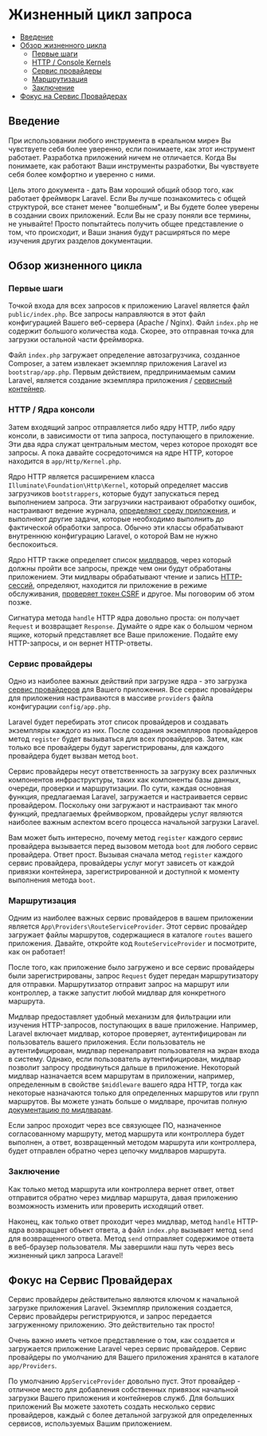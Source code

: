 # Жизненный цикл запроса

- [Введение](#introduction)
- [Обзор жизненного цикла](#lifecycle-overview)
    - [Первые шаги](#first-steps)
    - [HTTP / Console Kernels](#http-console-kernels)
    - [Сервис провайдеры](#service-providers)
    - [Маршрутизация](#routing)
    - [Заключение](#finishing-up)
- [Фокус на Сервис Провайдерах](#focus-on-service-providers)

<a name="introduction"></a>
## Введение

При использовании любого инструмента в «реальном мире» Вы чувствуете себя более уверенно, если понимаете, как этот инструмент работает. Разработка приложений ничем не отличается. Когда Вы понимаете, как работают Ваши инструменты разработки, Вы чувствуете себя более комфортно и уверенно с ними.

Цель этого документа - дать Вам хороший общий обзор того, как работает фреймворк Laravel. Если Вы лучше познакомитесь с общей структурой, все станет менее "волшебным", и Вы будете более уверены в создании своих приложений. Если Вы не сразу поняли все термины, не унывайте! Просто попытайтесь получить общее представление о том, что происходит, и Ваши знания будут расширяться по мере изучения других разделов документации.

<a name="lifecycle-overview"></a>
## Обзор жизненного цикла

<a name="first-steps"></a>
### Первые шаги

Точкой входа для всех запросов к приложению Laravel является файл `public/index.php`. Все запросы направляются в этот файл конфигурацией Вашего веб-сервера (Apache / Nginx). Файл `index.php` не содержит большого количества кода. Скорее, это отправная точка для загрузки остальной части фреймворка.

Файл `index.php` загружает определение автозагрузчика, созданное Composer, а затем извлекает экземпляр приложения Laravel из `bootstrap/app.php`. Первым действием, предпринимаемым самим Laravel, является создание экземпляра приложения / [сервисный контейнер](/docs/{{version}}/container).

<a name="http-console-kernels"></a>
### HTTP / Ядра консоли

Затем входящий запрос отправляется либо ядру HTTP, либо ядру консоли, в зависимости от типа запроса, поступающего в приложение. Эти два ядра служат центральным местом, через которое проходят все запросы. А пока давайте сосредоточимся на ядре HTTP, которое находится в `app/Http/Kernel.php`.

Ядро HTTP является расширением класса `Illuminate\Foundation\Http\Kernel`, который определяет массив загрузчиков `bootstrappers`, которые будут запускаться перед выполнением запроса. Эти загрузчики настраивают обработку ошибок, настраивают ведение журнала, [определяют среду приложения](/docs/{{version}}/configuration#environment-configuration), и выполняют другие задачи, которые необходимо выполнить до фактической обработки запроса. Обычно эти классы обрабатывают внутреннюю конфигурацию Laravel, о которой Вам не нужно беспокоиться.

Ядро HTTP также определяет список [мидлваров](/docs/{{version}}/middleware), через который должны пройти все запросы, прежде чем они будут обработаны приложением. Эти мидлвары обрабатывают чтение и запись [HTTP-сессий](/docs/{{version}}/session), определяют, находится ли приложение в режиме обслуживания, [проверяет токен CSRF](/docs/{{version}}/csrf) и другое. Мы поговорим об этом позже.

Сигнатура метода `handle` HTTP ядра довольно проста: он получает `Request` и возвращает `Response`. Думайте о ядре как о большом черном ящике, который представляет все Ваше приложение. Подайте ему HTTP-запросы, и он вернет HTTP-ответы.

<a name="service-providers"></a>
### Сервис провайдеры

Одно из наиболее важных действий при загрузке ядра - это загрузка [сервис провайдеров](/docs/{{version}}/providers) для Вашего приложения. Все сервис провайдеры для приложения настраиваются в массиве `providers` файла конфигурации `config/app.php`.

Laravel будет перебирать этот список провайдеров и создавать экземпляры каждого из них. После создания экземпляров провайдеров метод `register` будет вызываться для всех провайдеров. Затем, как только все провайдеры будут зарегистрированы, для каждого провайдера будет вызван метод `boot`.

Сервис провайдеры несут ответственность за загрузку всех различных компонентов инфраструктуры, таких как компоненты базы данных, очереди, проверки и маршрутизации. По сути, каждая основная функция, предлагаемая Laravel, загружается и настраивается сервис провайдером. Поскольку они загружают и настраивают так много функций, предлагаемых фреймворком, провайдеры услуг являются наиболее важным аспектом всего процесса начальной загрузки Laravel.

Вам может быть интересно, почему метод `register` каждого сервис провайдера вызывается перед вызовом метода `boot` для любого сервис провайдера. Ответ прост. Вызывая сначала метод `register` каждого сервис провайдера, провайдеры услуг могут зависеть от каждой привязки контейнера, зарегистрированной и доступной к моменту выполнения метода `boot`.

<a name="routing"></a>
### Маршрутизация

Одним из наиболее важных сервис провайдеров в вашем приложении является `App\Providers\RouteServiceProvider`. Этот сервис провайдер загружает файлы маршрутов, содержащиеся в каталоге `routes` вашего приложения. Давайте, откройте код `RouteServiceProvider` и посмотрите, как он работает!

После того, как приложение было загружено и все сервис провайдеры были зарегистрированы, запрос `Request` будет передан маршрутизатору для отправки. Маршрутизатор отправит запрос на маршрут или контроллер, а также запустит любой мидлвар для конкретного маршрута.

Мидлвар предоставляет удобный механизм для фильтрации или изучения HTTP-запросов, поступающих в ваше приложение. Например, Laravel включает мидлвар, которое проверяет, аутентифицирован ли пользователь вашего приложения. Если пользователь не аутентифицирован, мидлвар перенаправит пользователя на экран входа в систему. Однако, если пользователь аутентифицирован, мидлвар позволит запросу продвинуться дальше в приложение. Некоторый мидлвар назначается всем маршрутам в приложении, например, определенным в свойстве `$middleware` вашего ядра HTTP, тогда как некоторые назначаются только для определенных маршрутов или групп маршрутов. Вы можете узнать больше о мидлваре, прочитав полную [документацию по мидлварам](/docs/{{version}}/middleware).

Если запрос проходит через все связующее ПО, назначенное согласованному маршруту, метод маршрута или контроллера будет выполнен, а ответ, возвращенный методом маршрута или контроллера, будет отправлен обратно через цепочку мидлваров маршрута.

<a name="finishing-up"></a>
### Заключение

Как только метод маршрута или контроллера вернет ответ, ответ отправится обратно через мидлвар маршрута, давая приложению возможность изменить или проверить исходящий ответ.

Наконец, как только ответ проходит через мидлвар, метод `handle` HTTP-ядра возвращает объект ответа, а файл `index.php` вызывает метод `send` для возвращенного ответа. Метод `send` отправляет содержимое ответа в веб-браузер пользователя. Мы завершили наш путь через весь жизненный цикл запроса Laravel!

<a name="focus-on-service-providers"></a>
## Фокус на Сервис Провайдерах

Сервис провайдеры действительно являются ключом к начальной загрузке приложения Laravel. Экземпляр приложения создается, Сервис провайдеры регистрируются, и запрос передается загруженному приложению. Это действительно так просто!

Очень важно иметь четкое представление о том, как создается и загружается приложение Laravel через сервис провайдеров. Сервис провайдеры по умолчанию для Вашего приложения хранятся в каталоге `app/Providers`.

По умолчанию `AppServiceProvider` довольно пуст. Этот провайдер - отличное место для добавления собственных привязок начальной загрузки Вашего приложения и контейнеров служб. Для больших приложений Вы можете захотеть создать несколько сервис провайдеров, каждый с более детальной загрузкой для определенных сервисов, используемых Вашим приложением.
